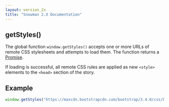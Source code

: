 ```yaml
---
layout: version_2x
title: "Snowman 2.X Documentation"
---
```


## getStyles()

The global function `window.getStyles()` accepts one or more URLs of remote CSS stylesheets and attempts to load them. The function returns a [Promise](https://developer.mozilla.org/en-US/docs/Web/JavaScript/Reference/Global_Objects/Promise).

If loading is successful, all remote CSS rules are applied as new `<style>` elements to the `<head>` section of the story.

## Example

```javascript
window.getStyles("https://maxcdn.bootstrapcdn.com/bootstrap/3.4.0/css/bootstrap.min.css");
```
